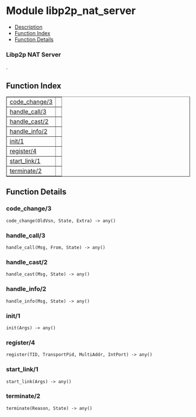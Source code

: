 

# Module libp2p_nat_server #
* [Description](#description)
* [Function Index](#index)
* [Function Details](#functions)



### <a name="Libp2p_NAT_Server">Libp2p NAT Server</a> ###
.

<a name="index"></a>

## Function Index ##


<table width="100%" border="1" cellspacing="0" cellpadding="2" summary="function index"><tr><td valign="top"><a href="#code_change-3">code_change/3</a></td><td></td></tr><tr><td valign="top"><a href="#handle_call-3">handle_call/3</a></td><td></td></tr><tr><td valign="top"><a href="#handle_cast-2">handle_cast/2</a></td><td></td></tr><tr><td valign="top"><a href="#handle_info-2">handle_info/2</a></td><td></td></tr><tr><td valign="top"><a href="#init-1">init/1</a></td><td></td></tr><tr><td valign="top"><a href="#register-4">register/4</a></td><td></td></tr><tr><td valign="top"><a href="#start_link-1">start_link/1</a></td><td></td></tr><tr><td valign="top"><a href="#terminate-2">terminate/2</a></td><td></td></tr></table>


<a name="functions"></a>

## Function Details ##

<a name="code_change-3"></a>

### code_change/3 ###

`code_change(OldVsn, State, Extra) -> any()`

<a name="handle_call-3"></a>

### handle_call/3 ###

`handle_call(Msg, From, State) -> any()`

<a name="handle_cast-2"></a>

### handle_cast/2 ###

`handle_cast(Msg, State) -> any()`

<a name="handle_info-2"></a>

### handle_info/2 ###

`handle_info(Msg, State) -> any()`

<a name="init-1"></a>

### init/1 ###

`init(Args) -> any()`

<a name="register-4"></a>

### register/4 ###

`register(TID, TransportPid, MultiAddr, IntPort) -> any()`

<a name="start_link-1"></a>

### start_link/1 ###

`start_link(Args) -> any()`

<a name="terminate-2"></a>

### terminate/2 ###

`terminate(Reason, State) -> any()`

